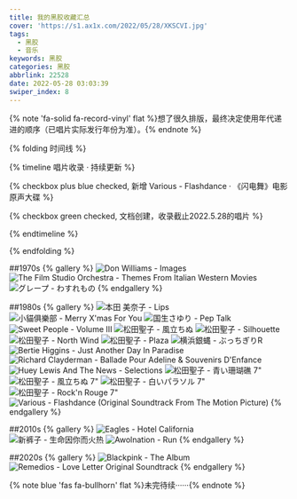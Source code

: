 ```yaml
---
title: 我的黑胶收藏汇总
cover: 'https://s1.ax1x.com/2022/05/28/XKSCVI.jpg'
tags:
  - 黑胶
  - 音乐
keywords: 黑胶
categories: 黑胶
abbrlink: 22528
date: 2022-05-28 03:03:39
swiper_index: 8
---
```


{% note 'fa-solid fa-record-vinyl' flat %}想了很久排版，最终决定使用年代递进的顺序（已唱片实际发行年份为准）。{% endnote %}

{% folding 时间线 %}

{% timeline 唱片收录 · 持续更新 %}
<!-- timeline 2022.5.30 -->
{% checkbox plus blue checked, 新增 Various - Flashdance · 《闪电舞》电影原声大碟  %}
<!-- endtimeline -->

<!-- timeline 2022.5.28 -->
{% checkbox green checked, 文档创建，收录截止2022.5.28的唱片 %}
<!-- endtimeline -->
{% endtimeline %}

{% endfolding %}

##1970s
{% gallery %}
![Don Williams - Images](https://s1.ax1x.com/2022/05/28/XKVbC9.jpg)
![The Film Studio Orchestra - Themes From Italian Western Movies](https://s1.ax1x.com/2022/05/28/XKVq3R.jpg)
![グレープ - わすれもの](https://s1.ax1x.com/2022/05/28/XK0cef.jpg)
{% endgallery %}

##1980s
{% gallery %}
![本田 美奈子 - Lips](https://s1.ax1x.com/2022/05/28/XK0NdO.jpg)
![小貓俱樂部 - Merry X'mas For You](https://s1.ax1x.com/2022/05/28/XK0JL6.jpg)
![国生さゆり - Pep Talk](https://s1.ax1x.com/2022/05/25/XiRr26.jpg)
![Sweet People - Volume Ⅲ](https://s1.ax1x.com/2022/05/28/XK0teK.jpg)
![松田聖子 - 風立ちぬ](https://s1.ax1x.com/2022/05/28/XK0dFe.jpg)
![松田聖子 - Silhouette](https://s1.ax1x.com/2022/05/28/XK0syt.jpg)
![松田聖子 - North Wind](https://s1.ax1x.com/2022/05/28/XK00Wd.jpg)
![松田聖子 - Plaza](https://s1.ax1x.com/2022/05/28/XK02TS.jpg)
![横浜銀蝿 - ぶっちぎりR](https://s1.ax1x.com/2022/05/28/XK08Q1.jpg)
![Bertie Higgins - Just Another Day In Paradise](https://s1.ax1x.com/2022/05/28/XK0UoD.jpg)
![Richard Clayderman - Ballade Pour Adeline & Souvenirs D'Enfance](https://s1.ax1x.com/2022/05/28/XK0gw8.jpg)
![Huey Lewis And The News - Selections](https://s1.ax1x.com/2022/05/28/XK0Gsx.jpg)
![松田聖子 - 青い珊瑚礁 7"](https://s1.ax1x.com/2022/05/28/XK0wJH.jpg)
![松田聖子 - 風立ちぬ 7"](https://s1.ax1x.com/2022/05/28/XK0DSA.jpg)
![松田聖子 - 白いパラソル 7"](https://s1.ax1x.com/2022/05/28/XK0rQI.jpg)
![松田聖子 - Rock'n Rouge 7"](https://s1.ax1x.com/2022/05/28/XK0WFg.jpg)
![Various - Flashdance (Original Soundtrack From The Motion Picture) ](https://s1.ax1x.com/2022/05/31/X3Ngdf.jpg)
{% endgallery %}

##2010s
{% gallery %}
![Eagles - Hotel California](https://s1.ax1x.com/2022/05/28/XKcbvQ.jpg)
![新裤子 - 生命因你而火热](https://s1.ax1x.com/2022/05/28/XK01zR.jpg)
![Awolnation - Run](https://s1.ax1x.com/2022/05/28/XKcODs.jpg)
{% endgallery %}

##2020s
{% gallery %}
![Blackpink - The Album](https://s1.ax1x.com/2022/05/28/XKcLuj.jpg)
![Remedios - Love Letter Original Soundtrack](https://s1.ax1x.com/2022/05/28/XKcHgg.jpg)
{% endgallery %}


{% note blue 'fas fa-bullhorn' flat %}未完待续······{% endnote %}